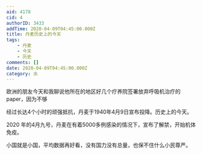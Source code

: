 ```yaml
---
aid: 4178
cid: 4
authorID: 3433
addTime: 2020-04-09T04:45:00.000Z
title: 丹麦历史上的今天
tags:
    - 丹麦
    - 今天
    - 历史
comments: []
date: 2020-04-09T04:45:00.000Z
category: 水
---
```


欧洲的朋友今天和我聊说他所在的地区好几个疗养院签署放弃呼吸机治疗的paper，因为不够

经过长达4个小时的顽强抵抗，丹麦于1940年4月9日宣布投降。历史上的今天。

2020 年的4月九号，丹麦在有着5000多例感染的情况下，宣布了解禁，开始机体免疫。

小国就是小国，平均数据再好看，没有国力没有总量，也保不住什么小民尊严。
